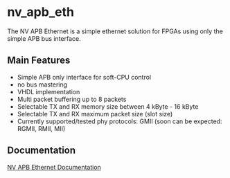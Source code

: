 # nv_apb_eth
The NV APB Ethernet is a simple ethernet solution for FPGAs using only the simple APB bus interface.

## Main Features
 * Simple APB only interface for soft-CPU control
 * no bus mastering
 * VHDL implementation
 * Multi packet buffering up to 8 packets
 * Selectable TX and RX memory size between 4 kByte - 16 kByte
 * Selectable TX and RX maximum packet size (slot size)
 * Currently supported/tested phy protocols: GMII (soon can be expected: RGMII, RMII, MII)

## Documentation
[NV APB Ethernet Documentation](nv_apb_eth_doc.odt)
